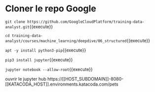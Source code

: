 # Cloner le repo Google 

`git clone https://github.com/GoogleCloudPlatform/training-data-analyst.git`{{execute}}

`cd training-data-analyst/courses/machine_learning/deepdive/06_structured`{{execute}}

`apt -y install python3-pip`{{execute}}

`pip3 install jupyter`{{execute}}

`jupyter notebook --allow-root`{{execute}}

ouvrir le jupyter hub
https://[[HOST_SUBDOMAIN]]-8080-[[KATACODA_HOST]].environments.katacoda.com/pets


